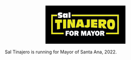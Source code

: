 <p style="text-align:center;">
  <img src="images/sal-tinajero-for-mayor.png" alt="Sal Tinajero For Mayor" />
</p>

Sal Tinajero is running for Mayor of Santa Ana, 2022.